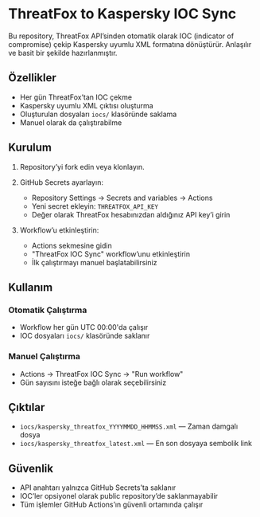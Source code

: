 # ThreatFox to Kaspersky IOC Sync

Bu repository, ThreatFox API’sinden otomatik olarak IOC (indicator of compromise) çekip Kaspersky uyumlu XML formatına dönüştürür. Anlaşılır ve basit bir şekilde hazırlanmıştır.

## Özellikler

- Her gün ThreatFox’tan IOC çekme
- Kaspersky uyumlu XML çıktısı oluşturma
- Oluşturulan dosyaları `iocs/` klasöründe saklama
- Manuel olarak da çalıştırabilme

## Kurulum

1. Repository’yi fork edin veya klonlayın.

2. GitHub Secrets ayarlayın:
   - Repository Settings → Secrets and variables → Actions
   - Yeni secret ekleyin: `THREATFOX_API_KEY`
   - Değer olarak ThreatFox hesabınızdan aldığınız API key’i girin

3. Workflow’u etkinleştirin:
   - Actions sekmesine gidin
   - "ThreatFox IOC Sync" workflow’unu etkinleştirin
   - İlk çalıştırmayı manuel başlatabilirsiniz

## Kullanım

### Otomatik Çalıştırma
- Workflow her gün UTC 00:00'da çalışır
- IOC dosyaları `iocs/` klasöründe saklanır

### Manuel Çalıştırma
- Actions → ThreatFox IOC Sync → "Run workflow"
- Gün sayısını isteğe bağlı olarak seçebilirsiniz

## Çıktılar

- `iocs/kaspersky_threatfox_YYYYMMDD_HHMMSS.xml` — Zaman damgalı dosya  
- `iocs/kaspersky_threatfox_latest.xml` — En son dosyaya sembolik link

## Güvenlik

- API anahtarı yalnızca GitHub Secrets’ta saklanır
- IOC’ler opsiyonel olarak public repository’de saklanmayabilir
- Tüm işlemler GitHub Actions’ın güvenli ortamında çalışır
